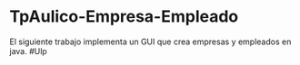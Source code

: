 # TpAulico-Empresa-Empleado
El siguiente trabajo implementa un GUI que crea empresas y empleados en java.
#Ulp
